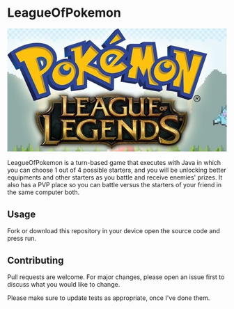 # LeagueOfPokemon

![](images/leagueOfPokemon.jpg)

LeagueOfPokemon is a turn-based game that executes with Java in which you can choose 1 out of 4 possible starters, and you will be unlocking better equipments and other starters as you battle and receive enemies' prizes.
It also has a PVP place so you can battle versus the starters of your friend in the same computer both.

## Usage

Fork or download this repository in your device open the source code and press run.

## Contributing
Pull requests are welcome. For major changes, please open an issue first to discuss what you would like to change.

Please make sure to update tests as appropriate, once I've done them.